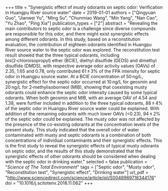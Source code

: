 +++
title = "Synergistic effect of musty odorants on septic odor: Verification in Huangpu River source water"
date = 2019-01-01
authors = ["Qingyuan Guo", "Jianwei Yu", "Ming Su", "Chunmiao Wang", "Min Yang", "Nan Cao", "Yu Zhao", "Ping Xia"]
publication_types = ["2"]
abstract = "Revealing the main contributors to septic odor is a challenge since diverse compounds are responsible for this odor, and there might exist synergistic effects among different odorants. In this study, based on a reconstitution evaluation, the contribution of eighteen odorants identified in Huangpu River source water to the septic odor was explored. The reconstitution test result showed that the three typical odorants, including bis(2‑chloroisopropyl) ether (BCIE), diethyl disulfide (DEDS) and dimethyl disulfide (DMDS), with respective average odor activity values (OAVs) of 2.35, 1.65 and 0.78, only contributed 61 ± 3% of the FPA intensity for septic odor in Huangpu source water. At a BCIE concentration of 50 ng/L, synergistic effect for the septic odor occurred at 10 ng/L for geosmin and 20 ng/L for 2‑methylisoborneol (MIB), showing that coexisting musty odorants could enhance the septic odor intensity caused by some typical odorants. When both geosmin and MIB, with an average OAV of 4.54 and 1.38, were further included in addition to the three typical odorants, 88 ± 4% of the septic odor in Huangpu River source water could be explained. With addition of the remaining odorants with much lower OAVs (<0.23), 94 ± 2% of the septic odor could be explained. The musty odor was not affected by the presence of the co-existing odorants at the concentration levels of the present study. This study indicated that the overall odor of water contaminated with musty and septic odorants is a combination of both concentrations of individual contaminants and their synergistic effects. This is the first study to reveal the synergistic effects of typical musty odorants on septic odor, and the results of this study demonstrated that the synergistic effects of other odorants should be considered when dealing with the septic odor in drinking water."
selected = false
publication = "*Science of The Total Environment*"
tags = ["Septic odor", "Musty odor", "Reconstitution test", "Synergistic effect", "Drinking water"]
url_pdf = "http://www.sciencedirect.com/science/article/pii/S0048969718344176"
doi = "10.1016/j.scitotenv.2018.11.062"
+++

